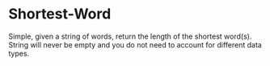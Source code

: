 # Shortest-Word
Simple, given a string of words, return the length of the shortest word(s). String will never be empty and you do not need to account for different data types.
